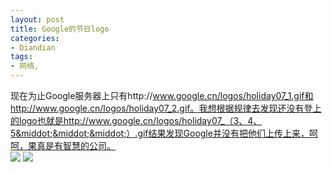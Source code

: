 ```yaml
---
layout: post
title: Google的节日logo
categories:
- Diandian
tags:
- 网络, 
---
```

现在为止Google服务器上只有http://www.google.cn/logos/holiday07_1.gif和http://www.google.cn/logos/holiday07_2.gif。我想根据规律去发现还没有登上的logo也就是http://www.google.cn/logos/holiday07_（3、4、5&middot;&middot;&middot;）.gif结果发现Google并没有把他们上传上来，呵呵，果真是有智慧的公司。
<br />
<img src="http://m2.img.srcdd.com/farm5/231/74B817DACA396DB848B4067F1B4F7FE7_276_125.GIF" />
<img src="http://m3.img.srcdd.com/farm4/124/429971EEA73DF34E3C3D09BCCA4DF17C_276_125.GIF" />